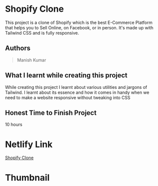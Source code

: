 
# Shopify Clone

This project is a clone of Shopify which is the best E-Commerce Platform that helps you to Sell Online, on Facebook, or in person. It's made up with Tailwind CSS and is fully responsive.





## Authors

 >Manish Kumar


## What I learnt while creating this project

While creating this project I learnt about various utilities and jargons of Tailwind. I learnt about its essence and how it comes in handy when we need to make a website responsive without tweaking into CSS



## Honest Time to Finish Project

10 hours



# Netlify Link

[Shopify Clone](https://shopify-clone-mk.netlify.app/)

# Thumbnail

